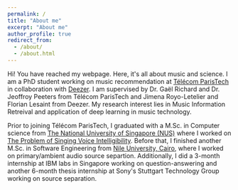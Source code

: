 ```yaml
---
permalink: /
title: "About me"
excerpt: "About me"
author_profile: true
redirect_from: 
  - /about/
  - /about.html
---
```


Hi! You have reached my webpage. Here, it's all about music and science. I am a PhD student working on music recommendation at [Télécom ParisTech](https://www.telecom-paristech.fr/) in collaboration with [Deezer](https://www.deezer.com/en/). I am supervised by Dr. Gaël Richard and Dr. Jeoffroy Peeters from Télécom ParisTech and Jimena Royo-Letelier and Florian Lesaint from Deezer. My research interest lies in Music Information Retreival and application of deep learning in music technology.

Prior to joining Télécom ParisTech, I graduated with a M.Sc. in Computer science from [The National University of Singapore (NUS)](http://nus.edu.sg/) where I worked on [The Problem of Singing Voice Intelligibility](http://scholarbank.nus.edu.sg/handle/10635/148567). Before that, I finished another M.Sc. in Software Engineering from [Nile University, Cairo](http://nu.edu.eg/), where I worked on primary/ambient audio source separtion.
Additionally, I did a 3-month internship at IBM labs in Singapore working on question-answering and another 6-month thesis internship at Sony's Stuttgart Technology Group working on source separation.